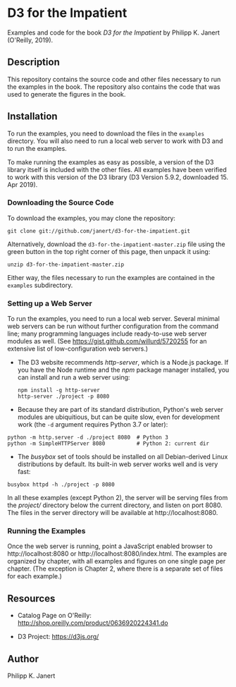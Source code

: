 # D3 for the Impatient

Examples and code for the book _D3 for the Impatient_ by Philipp K. Janert
(O'Reilly, 2019).


## Description

This repository contains the source code and other files necessary to run
the examples in the book. The repository also contains the code that was
used to generate the figures in the book.


## Installation

To run the examples, you need to download the files in the `examples`
directory. You will also need to run a local web server to work with
D3 and to run the examples.

To make running the examples as easy as possible, a version of the D3
library itself is included with the other files. All examples
have been verified to work with this version of the D3 library
(D3 Version 5.9.2, downloaded 15. Apr 2019).


### Downloading the Source Code

To download the examples, you may clone the repository:

```
git clone git://github.com/janert/d3-for-the-impatient.git
```

Alternatively, download the `d3-for-the-impatient-master.zip` file
using the green button in the top right corner of this page, then
unpack it using:

```
unzip d3-for-the-impatient-master.zip
```

Either way, the files necessary to run the examples are contained
in the `examples` subdirectory.


### Setting up a Web Server

To run the examples, you need to run a local web server. Several minimal
web servers can be run without further configuration from the command line;
many programming languages include ready-to-use web server modules as well.
(See https://gist.github.com/willurd/5720255 for an extensive list of
low-configuration web servers.)

- The D3 website recommends _http-server_, which is a Node.js package. If you
  have the Node runtime and the _npm_ package manager installed, you can 
  install and run a web server using:
   ```
   npm install -g http-server
   http-server ./project -p 8080
   ```

- Because they are part of its standard distribution, Python's web server
modules are ubiquitious, but can be quite slow, even for development
work (the `-d` argument requires Python 3.7 or later):
```
python -m http.server -d ./project 8080	 # Python 3
python -m SimpleHTTPServer 8080          # Python 2: current dir
```

- The _busybox_ set of tools should be installed on all Debian-derived
Linux distributions by default. Its built-in web server works well and
is very fast:
```
busybox httpd -h ./project -p 8080
```

In all these examples (except Python 2), the server will be serving files
from the _project/_ directory below the current directory, and listen
on port 8080. The files in the server directory will be available at
http://localhost:8080.

### Running the Examples

Once the web server is running, point a JavaScript enabled browser to
http://localhost:8080 or http://localhost:8080/index.html. The examples
are organized by chapter, with all examples and figures on one single
page per chapter. (The exception is Chapter 2, where there is a separate
set of files for each example.)


## Resources

- Catalog Page on O'Reilly: http://shop.oreilly.com/product/0636920224341.do

- D3 Project: https://d3js.org/


## Author

Philipp K. Janert


